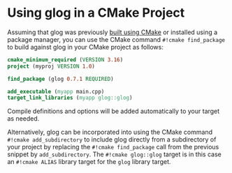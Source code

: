 # Using glog in a CMake Project

Assuming that glog was previously [built using CMake](build.md#cmake) or
installed using a package manager, you can use the CMake command `#!cmake
find_package` to build against glog in your CMake project as follows:

``` cmake title="CMakeLists.txt"
cmake_minimum_required (VERSION 3.16)
project (myproj VERSION 1.0)

find_package (glog 0.7.1 REQUIRED)

add_executable (myapp main.cpp)
target_link_libraries (myapp glog::glog)
```

Compile definitions and options will be added automatically to your target as
needed.

Alternatively, glog can be incorporated into using the CMake command `#!cmake
add_subdirectory` to include glog directly from a subdirectory of your project
by replacing the `#!cmake find_package` call from the previous snippet by
`add_subdirectory`. The `#!cmake glog::glog` target is in this case an `#!cmake
ALIAS` library target for the `glog` library target.
